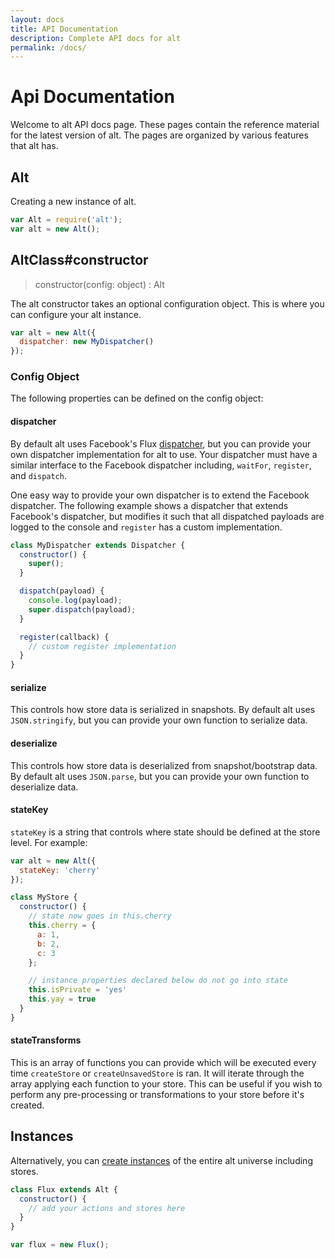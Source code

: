 ```yaml
---
layout: docs
title: API Documentation
description: Complete API docs for alt
permalink: /docs/
---
```


# Api Documentation

Welcome to alt API docs page. These pages contain the reference material for the latest version of alt. The pages are organized by various features that alt has.

## Alt

Creating a new instance of alt.

```js
var Alt = require('alt');
var alt = new Alt();
```

## AltClass#constructor

> constructor(config: object) : Alt

The alt constructor takes an optional configuration object. This is where you can configure your alt instance.

```js
var alt = new Alt({
  dispatcher: new MyDispatcher()
});
```

### Config Object

The following properties can be defined on the config object:

#### dispatcher

By default alt uses Facebook's Flux [dispatcher](https://github.com/facebook/flux/blob/master/src/Dispatcher.js), but you can provide your own dispatcher implementation for alt to use. Your dispatcher must have a similar interface to the Facebook dispatcher including, `waitFor`, `register`, and `dispatch`.

One easy way to provide your own dispatcher is to extend the Facebook dispatcher. The following example shows a dispatcher that extends Facebook's dispatcher, but modifies it such that all dispatched payloads are logged to the console and `register` has a custom implementation.

```js
class MyDispatcher extends Dispatcher {
  constructor() {
    super();
  }

  dispatch(payload) {
    console.log(payload);
    super.dispatch(payload);
  }

  register(callback) {
    // custom register implementation
  }
}
```

#### serialize

This controls how store data is serialized in snapshots. By default alt uses `JSON.stringify`, but you can provide your own function to serialize data.

#### deserialize

This controls how store data is deserialized from snapshot/bootstrap data. By default alt uses `JSON.parse`, but you can provide your own function to deserialize data.

#### stateKey

`stateKey` is a string that controls where state should be defined at the store level. For example:

```js
var alt = new Alt({
  stateKey: 'cherry'
});

class MyStore {
  constructor() {
    // state now goes in this.cherry
    this.cherry = {
      a: 1,
      b: 2,
      c: 3
    };

    // instance properties declared below do not go into state
    this.isPrivate = 'yes'
    this.yay = true
  }
}
```

#### stateTransforms

This is an array of functions you can provide which will be executed every time `createStore` or `createUnsavedStore` is ran. It will iterate through the array applying each function to your store. This can be useful if you wish to perform any pre-processing or transformations to your store before it's created.

## Instances

Alternatively, you can [create instances](/docs/altInstances/) of the entire alt universe including stores.

```js
class Flux extends Alt {
  constructor() {
    // add your actions and stores here
  }
}

var flux = new Flux();
```
